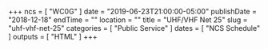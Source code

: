 +++
ncs = [ "WC0G" ]
date = "2019-06-23T21:00:00-05:00"
publishDate = "2018-12-18"
endTime = ""
location = ""
title = "UHF/VHF Net 25"
slug = "uhf-vhf-net-25"
categories = [ "Public Service" ]
dates = [ "NCS Schedule" ]
outputs = [ "HTML" ]
+++
